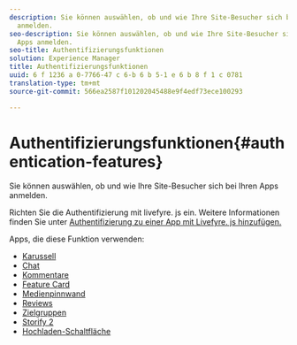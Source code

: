 ```yaml
---
description: Sie können auswählen, ob und wie Ihre Site-Besucher sich bei Ihren Apps
  anmelden.
seo-description: Sie können auswählen, ob und wie Ihre Site-Besucher sich bei Ihren
  Apps anmelden.
seo-title: Authentifizierungsfunktionen
solution: Experience Manager
title: Authentifizierungsfunktionen
uuid: 6 f 1236 a 0-7766-47 c 6-b 6 b 5-1 e 6 b 8 f 1 c 0781
translation-type: tm+mt
source-git-commit: 566ea2587f101202045488e9f4edf73ece100293

---
```



# Authentifizierungsfunktionen{#authentication-features}

Sie können auswählen, ob und wie Ihre Site-Besucher sich bei Ihren Apps anmelden.

Richten Sie die Authentifizierung mit livefyre. js ein. Weitere Informationen finden Sie unter [Authentifizierung zu einer App mit Livefyre. js hinzufügen.](/help/implementation/c-getting-started/c-implementation-process/c-using-livefyre.js-to-create-customize-and-use-apps-on-your-site.md)

Apps, die diese Funktion verwenden:

* [Karussell](../c-about-apps/c-carousel-app/c-carousel-app.md#c_carousel_app)
* [Chat](../c-about-apps/c-chat-app/c-chat-app.md#c_chat_app)
* [Kommentare](/help/using/c-about-apps/c-comments/c-comments.md)
* [Feature Card](../c-about-apps/c-feature-card-app/c-feature-card-app.md#c_feature_card_app)
* [Medienpinnwand](../c-about-apps/c-media-wall-app/c-media-wall-app.md#c_media_wall_app)
* [Reviews](../c-about-apps/c-reviews-app/c-reviews-app.md#c_reviews_app)
* [Zielgruppen](../c-about-apps/c-sidenotes-app/c-sidenotes-app.md#c_sidenotes_app)
* [Storify 2](../c-about-apps/c-storify2/c-storify2.md#c_storify2)
* [Hochladen-Schaltfläche](../c-about-apps/c-upload-button-app/c-upload-button-app.md#c_upload_button_app)

